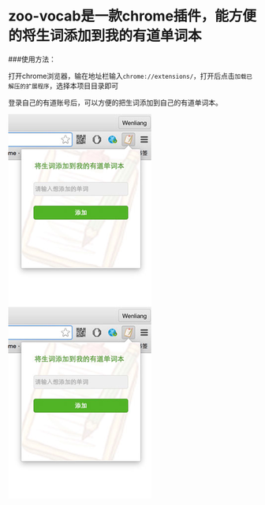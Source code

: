 # zoo-vocab是一款chrome插件，能方便的将生词添加到我的有道单词本

###使用方法：

打开chrome浏览器，输在地址栏输入`chrome://extensions/`，打开后点击`加载已解压的扩展程序`，选择本项目目录即可

登录自己的有道账号后，可以方便的把生词添加到自己的有道单词本。

![ui](./doc/ui1.jpg) ![ui](./doc/ui2.jpg)